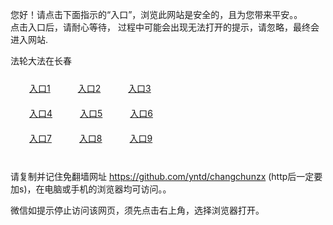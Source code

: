 您好！请点击下面指示的“入口”，浏览此网站是安全的，且为您带来平安。。 <br/>
点击入口后，请耐心等待， 过程中可能会出现无法打开的提示，请忽略，最终会进入网站. </br>

法轮大法在长春<br/>
<div style="padding:10px"><a style="margin:20px" target="_blank" href="https://dwltnd2e5t4g4.cloudfront.net/2Qpsp?hefkgxlx" id="ccLink1" rel="nofollow">入口1</a> <a target="_blank" style="margin:20px" href="https://d1a9x8c843qite.cloudfront.net/2Qpsp?xzzhh" id="ccLink2" rel="nofollow">入口2</a> <a style="margin:20px" target="_blank" href="https://d1zj80te7vy2k5.cloudfront.net/2Qpsp?sbzdueqp" id="ccLink3" rel="nofollow">入口3</a></div>

<div style="padding:10px" ><a style="margin:20px" target="_blank" href="https://dwltnd2e5t4g4.cloudfront.net/2Qpsp?hefkgxlx" id="ccLink4" rel="nofollow">入口4</a> <a style="margin:20px" href="https://d1a9x8c843qite.cloudfront.net/2Qpsp?xzzhh" target="_blank" id="ccLink5" rel="nofollow">入口5</a> <a style="margin:20px" href="https://d1zj80te7vy2k5.cloudfront.net/2Qpsp?sbzdueqp" target="_blank" id="ccLink6" rel="nofollow">入口6</a></div>

<div style="padding:10px"><a style="margin:20px" target="_blank" href="https://dwltnd2e5t4g4.cloudfront.net/2Qpsp?hefkgxlx" id="ccLink7" rel="nofollow">入口7</a> <a style="margin:20px" href="https://d1a9x8c843qite.cloudfront.net/2Qpsp?xzzhh" target="_blank" id="ccLink8" rel="nofollow">入口8</a> <a style="margin:20px" target="_blank" href="https://d1zj80te7vy2k5.cloudfront.net/2Qpsp?sbzdueqp" id="ccLink9" rel="nofollow">入口9</a></div>

<br/>



请复制并记住免翻墙网址 https://github.com/yntd/changchunzx (http后一定要加s)，在电脑或手机的浏览器均可访问。。<br/>

微信如提示停止访问该网页，须先点击右上角，选择浏览器打开。
